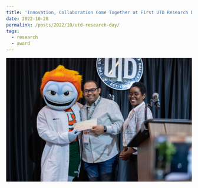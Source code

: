 ```yaml
---
title: 'Innovation, Collaboration Come Together at First UTD Research Day'
date: 2022-10-28
permalink: /posts/2022/10/utd-research-day/
tags:
  - research
  - award
---
```


<img src="images/2022-Research-Day-109.jpeg" alt="" />
